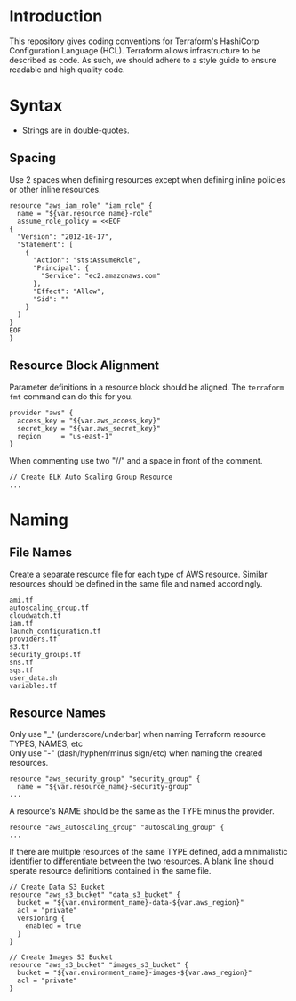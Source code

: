 # Introduction

This repository gives coding conventions for Terraform's HashiCorp Configuration Language (HCL). Terraform allows infrastructure to be described as code. As such, we should adhere to a style guide to ensure readable and high quality code.

# Syntax

- Strings are in double-quotes.

## Spacing

Use 2 spaces when defining resources except when defining inline policies or other inline resources.

```
resource "aws_iam_role" "iam_role" {
  name = "${var.resource_name}-role"
  assume_role_policy = <<EOF
{
  "Version": "2012-10-17",
  "Statement": [
    {
      "Action": "sts:AssumeRole",
      "Principal": {
        "Service": "ec2.amazonaws.com"
      },
      "Effect": "Allow",
      "Sid": ""
    }
  ]
}
EOF
}
```

## Resource Block Alignment

Parameter definitions in a resource block should be aligned. The `terraform fmt` command can do this for you.

```
provider "aws" {
  access_key = "${var.aws_access_key}"
  secret_key = "${var.aws_secret_key}"
  region     = "us-east-1"
}
```




When commenting use two "//" and a space in front of the comment.

```
// Create ELK Auto Scaling Group Resource
...
```

# Naming

## File Names

Create a separate resource file for each type of AWS resource. Similar resources should be defined in the same file and named accordingly.

```
ami.tf
autoscaling_group.tf
cloudwatch.tf
iam.tf
launch_configuration.tf
providers.tf
s3.tf
security_groups.tf
sns.tf
sqs.tf
user_data.sh
variables.tf
```

## Resource Names

Only use "\_" (underscore/underbar) when naming Terraform resource TYPES, NAMES, etc  
Only use "-" (dash/hyphen/minus sign/etc) when naming the created resources.

```
resource "aws_security_group" "security_group" {
  name = "${var.resource_name}-security-group"
...
```

A resource's NAME should be the same as the TYPE minus the provider.

```
resource "aws_autoscaling_group" "autoscaling_group" {
...
```

If there are multiple resources of the same TYPE defined, add a minimalistic identifier to differentiate between the two resources. A blank line should sperate resource definitions contained in the same file.

```
// Create Data S3 Bucket
resource "aws_s3_bucket" "data_s3_bucket" {
  bucket = "${var.environment_name}-data-${var.aws_region}"
  acl = "private"
  versioning {
    enabled = true
  }
}

// Create Images S3 Bucket
resource "aws_s3_bucket" "images_s3_bucket" {
  bucket = "${var.environment_name}-images-${var.aws_region}"
  acl = "private"
}
```
